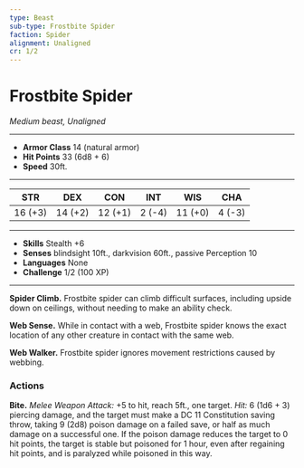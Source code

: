 ```yaml
---
type: Beast
sub-type: Frostbite Spider
faction: Spider
alignment: Unaligned
cr: 1/2
---
```

# Frostbite Spider
*Medium beast, Unaligned*
___
- **Armor Class** 14 (natural armor)
- **Hit Points** 33 (6d8 + 6)
- **Speed** 30ft.
___
|STR|DEX|CON|INT|WIS|CHA|
|:---:|:---:|:---:|:---:|:---:|:---:|
|16 (+3)|14 (+2)|12 (+1)|2 (-4)|11 (+0)|4 (-3)|
___
- **Skills** Stealth +6
- **Senses** blindsight 10ft., darkvision 60ft., passive Perception 10
- **Languages** None
- **Challenge** 1/2 (100 XP)
___
**Spider Climb.** Frostbite spider can climb difficult surfaces, including upside down on ceilings, without needing to make an ability check.

**Web Sense.** While in contact with a web, Frostbite spider knows the exact location of any other creature in contact with the same web.

**Web Walker.** Frostbite spider ignores movement restrictions caused by webbing.

### Actions
**Bite.** *Melee Weapon Attack:* +5 to hit, reach 5ft., one target. *Hit:* 6 (1d6 + 3) piercing damage, and the target must make a DC 11 Constitution saving throw, taking 9 (2d8) poison damage on a failed save, or half as much damage on a successful one. If the poison damage reduces the target to 0 hit points, the target is stable but poisoned for 1 hour, even after regaining hit points, and is paralyzed while poisoned in this way.

